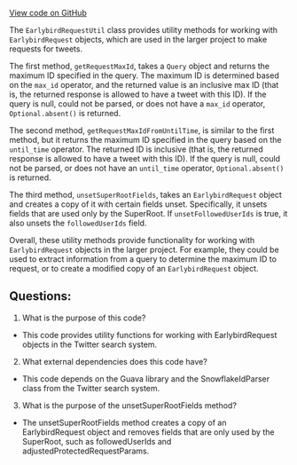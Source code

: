 [View code on GitHub](https://github.com/misbahsy/the-algorithm/src/java/com/twitter/search/earlybird_root/common/EarlybirdRequestUtil.java)

The `EarlybirdRequestUtil` class provides utility methods for working with `EarlybirdRequest` objects, which are used in the larger project to make requests for tweets. 

The first method, `getRequestMaxId`, takes a `Query` object and returns the maximum ID specified in the query. The maximum ID is determined based on the `max_id` operator, and the returned value is an inclusive max ID (that is, the returned response is allowed to have a tweet with this ID). If the query is null, could not be parsed, or does not have a `max_id` operator, `Optional.absent()` is returned. 

The second method, `getRequestMaxIdFromUntilTime`, is similar to the first method, but it returns the maximum ID specified in the query based on the `until_time` operator. The returned ID is inclusive (that is, the returned response is allowed to have a tweet with this ID). If the query is null, could not be parsed, or does not have an `until_time` operator, `Optional.absent()` is returned. 

The third method, `unsetSuperRootFields`, takes an `EarlybirdRequest` object and creates a copy of it with certain fields unset. Specifically, it unsets fields that are used only by the SuperRoot. If `unsetFollowedUserIds` is true, it also unsets the `followedUserIds` field. 

Overall, these utility methods provide functionality for working with `EarlybirdRequest` objects in the larger project. For example, they could be used to extract information from a query to determine the maximum ID to request, or to create a modified copy of an `EarlybirdRequest` object.
## Questions: 
 1. What is the purpose of this code?
- This code provides utility functions for working with EarlybirdRequest objects in the Twitter search system.

2. What external dependencies does this code have?
- This code depends on the Guava library and the SnowflakeIdParser class from the Twitter search system.

3. What is the purpose of the unsetSuperRootFields method?
- The unsetSuperRootFields method creates a copy of an EarlybirdRequest object and removes fields that are only used by the SuperRoot, such as followedUserIds and adjustedProtectedRequestParams.